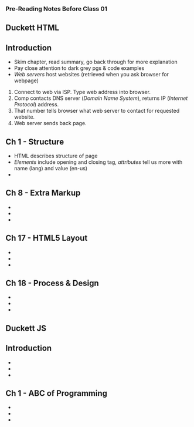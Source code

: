 ### Pre-Reading Notes Before Class 01


## **Duckett HTML**

## Introduction
- Skim chapter, read summary, go back through for more explanation
- Pay close attention to dark grey pgs &amp; code examples
- *Web servers* host websites (retrieved when you ask browser for webpage)

1. Connect to web via ISP. Type web address into browser.
2. Comp contacts DNS server (*Domain Name System*), returns IP (*Internet Protocol*) address.
3. That number tells browser what web server to contact for requested website.
4. Web server sends back page. 

## Ch 1 - Structure
- HTML describes structure of page
- *Elements* include opening and closing tag, *attributes* tell us more with name (lang) and value (en-us)
- 

## Ch 8 - Extra Markup
- 
- 
- 

## Ch 17 - HTML5 Layout
- 
- 
- 

## Ch 18 - Process & Design
- 
- 
- 

## **Duckett JS**

## Introduction
- 
- 
- 

## Ch 1 - ABC of Programming
- 
- 
- 